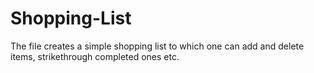 # Shopping-List

The file creates a simple shopping list to which one can add and delete items, strikethrough completed ones etc.
